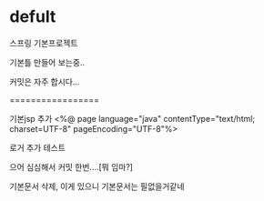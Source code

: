 # defult

스프링 기본프로젝트

기본틀 만들어 보는중..

커밋은 자주 합시다...

=================

기본jsp 추가
<%@ page language="java" contentType="text/html; charset=UTF-8" pageEncoding="UTF-8"%>

로거 추가 테스트

으어 심심해서 커밋 한번....[뭐 임마?]

기본문서 삭제, 이게 있으니 기본문서는 필없을거같네
